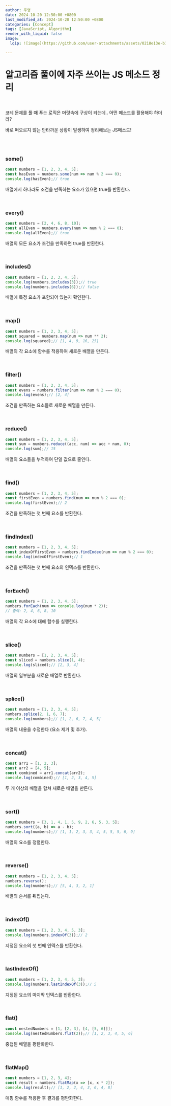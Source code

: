 ```yaml
---
author: 주영
date: 2024-10-20 12:50:00 +0800
last_modified_at: 2024-10-20 12:50:00 +0800
categories: [Concept]
tags: [JavaScript, Algorithm]
render_with_liquid: false
image:
  lqip: ![image](https://github.com/user-attachments/assets/0218e13e-b11e-40c1-b5ce-a04c4513b469)

---
```

# 알고리즘 풀이에 자주 쓰이는 JS 메소드 정리

<br>


코테 문제를 풀 때 푸는 로직은 머릿속에 구상이 되는데.. 어떤 메소드를 활용해야 하더라?
<br>

 바로 떠오르지 않는 안타까운 상황이 발생하여 정리해보는 JS메소드!

<br>


<br>


### some()

```jsx
const numbers = [1, 2, 3, 4, 5];
const hasEven = numbers.some(num => num % 2 === 0);
console.log(hasEven);// true
```

배열에서 하나라도 조건을 만족하는 요소가 있으면 true를 반환한다.

<br>


### every()

```jsx
const numbers = [2, 4, 6, 8, 10];
const allEven = numbers.every(num => num % 2 === 0);
console.log(allEven);// true
```

배열의 모든 요소가 조건을 만족하면 true를 반환한다.

<br>


### includes()

```jsx
const numbers = [1, 2, 3, 4, 5];
console.log(numbers.includes(3));// true
console.log(numbers.includes(6));// false
```

배열에 특정 요소가 포함되어 있는지 확인한다.

<br>


### map()

```jsx
const numbers = [1, 2, 3, 4, 5];
const squared = numbers.map(num => num ** 2);
console.log(squared);// [1, 4, 9, 16, 25]
```

배열의 각 요소에 함수를 적용하여 새로운 배열을 만든다.

<br>


### filter()

```jsx
const numbers = [1, 2, 3, 4, 5];
const evens = numbers.filter(num => num % 2 === 0);
console.log(evens);// [2, 4]
```

조건을 만족하는 요소들로 새로운 배열을 만든다.

<br>


### reduce()

```jsx
const numbers = [1, 2, 3, 4, 5];
const sum = numbers.reduce((acc, num) => acc + num, 0);
console.log(sum);// 15
```

배열의 요소들을 누적하여 단일 값으로 줄인다.

<br>


### find()

```jsx
const numbers = [1, 2, 3, 4, 5];
const firstEven = numbers.find(num => num % 2 === 0);
console.log(firstEven);// 2
```

조건을 만족하는 첫 번째 요소를 반환한다.

<br>


### findIndex()

```jsx
const numbers = [1, 2, 3, 4, 5];
const indexOfFirstEven = numbers.findIndex(num => num % 2 === 0);
console.log(indexOfFirstEven);// 1
```

조건을 만족하는 첫 번째 요소의 인덱스를 반환한다.

<br>


### forEach()

```jsx
const numbers = [1, 2, 3, 4, 5];
numbers.forEach(num => console.log(num * 2));
// 출력: 2, 4, 6, 8, 10
```

배열의 각 요소에 대해 함수를 실행한다.

<br>


### slice()

```jsx
const numbers = [1, 2, 3, 4, 5];
const sliced = numbers.slice(1, 4);
console.log(sliced);// [2, 3, 4]
```

배열의 일부분을 새로운 배열로 반환한다.

<br>


### splice()

```jsx
const numbers = [1, 2, 3, 4, 5];
numbers.splice(2, 1, 6, 7);
console.log(numbers);// [1, 2, 6, 7, 4, 5]
```

배열의 내용을 수정한다 (요소 제거 및 추가).

<br>


### concat()

```jsx
const arr1 = [1, 2, 3];
const arr2 = [4, 5];
const combined = arr1.concat(arr2);
console.log(combined);// [1, 2, 3, 4, 5]
```

두 개 이상의 배열을 합쳐 새로운 배열을 만든다.

<br>


### sort()

```jsx
const numbers = [3, 1, 4, 1, 5, 9, 2, 6, 5, 3, 5];
numbers.sort((a, b) => a - b);
console.log(numbers);// [1, 1, 2, 3, 3, 4, 5, 5, 5, 6, 9]
```

배열의 요소를 정렬한다.

<br>


### reverse()

```jsx
const numbers = [1, 2, 3, 4, 5];
numbers.reverse();
console.log(numbers);// [5, 4, 3, 2, 1]
```

배열의 순서를 뒤집는다.

<br>


### indexOf()

```jsx
const numbers = [1, 2, 3, 4, 5, 3];
console.log(numbers.indexOf(3));// 2
```

지정된 요소의 첫 번째 인덱스를 반환한다.

<br>


### lastIndexOf()

```jsx
const numbers = [1, 2, 3, 4, 5, 3];
console.log(numbers.lastIndexOf(3));// 5
```

지정된 요소의 마지막 인덱스를 반환한다.

<br>


### flat()

```jsx
const nestedNumbers = [1, [2, 3], [4, [5, 6]]];
console.log(nestedNumbers.flat(2));// [1, 2, 3, 4, 5, 6]
```

중첩된 배열을 평탄화한다.

<br>


### flatMap()

```jsx
const numbers = [1, 2, 3, 4];
const result = numbers.flatMap(x => [x, x * 2]);
console.log(result);// [1, 2, 2, 4, 3, 6, 4, 8]
```

매핑 함수를 적용한 후 결과를 평탄화한다.

